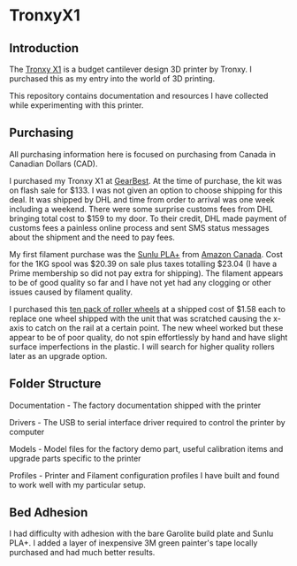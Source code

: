 # TronxyX1

## Introduction

The [Tronxy X1](http://www.tronxy.com/x-series/tronxy-x1.html) is a budget cantilever design 3D printer by Tronxy.  I purchased this as my entry into the world of 3D printing.  

This repository contains documentation and resources I have collected while experimenting with this printer.

## Purchasing

All purchasing information here is focused on purchasing from Canada in Canadian Dollars (CAD).

I purchased my Tronxy X1 at [GearBest](https://www.gearbest.com/3d-printers-3d-printer-kits/pp_494192.html).  At the time of purchase, the kit was on flash sale for $133.  I was not given an option to choose shipping for this deal.  It was shipped by DHL and time from order to arrival was one week including a weekend.  There were some surprise customs fees from DHL bringing total cost to $159 to my door.  To their credit, DHL made payment of customs fees a painless online process and sent SMS status messages about the shipment and the need to pay fees.  

My first filament purchase was the [Sunlu PLA+](http://www.sunlugw.com/pd.jsp?id=52#_pp=151_1343) from [Amazon Canada](https://www.amazon.ca/gp/product/B07FXJ6PKQ/ref=ppx_yo_dt_b_asin_title_o04_s00?ie=UTF8&psc=1).  Cost for the 1KG spool was $20.39 on sale plus taxes totalling $23.04 (I have a Prime membership so did not pay extra for shipping).  The filament appears to be of good quality so far and I have not yet had any clogging or other issues caused by filament quality.

I purchased this [ten pack of roller wheels](https://www.amazon.ca/gp/product/B07CWM3GCM/ref=ppx_yo_dt_b_asin_title_o03_s00?ie=UTF8&psc=1) at a shipped cost of $1.58 each to replace one wheel shipped with the unit that was scratched causing the x-axis to catch on the rail at a certain point.  The new wheel worked but these appear to be of poor quality, do not spin effortlessly by hand and have slight surface imperfections in the plastic.  I will search for higher quality rollers later as an upgrade option.

## Folder Structure

Documentation - The factory documentation shipped with the printer

Drivers - The USB to serial interface driver required to control the printer by computer

Models - Model files for the factory demo part, useful calibration items and upgrade parts specific to the printer

Profiles - Printer and Filament configuration profiles I have built and found to work well with my particular setup.

## Bed Adhesion

I had difficulty with adhesion with the bare Garolite build plate and Sunlu PLA+.  I added a layer of inexpensive 3M green painter's tape locally purchased and had much better results.